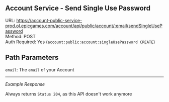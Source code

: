 ## Account Service - Send Single Use Password

URL: https://account-public-service-prod.ol.epicgames.com/account/api/public/account/:email/sendSingleUsePassword \
Method: POST \
Auth Required: Yes (`account:public:account:singleUsePassword CREATE`)

## Path Parameters

`email`: The `email` of your Account

---

_Example Response_

Always returns `Status 204`, as this API doesn't work anymore
